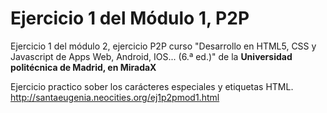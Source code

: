 # Ejercicio 1 del Módulo 1, P2P
Ejercicio 1 del módulo 2, ejercicio P2P curso "Desarrollo en HTML5, CSS y Javascript de Apps Web, Android, IOS... (6.ª ed.)" de la <strong>Universidad politécnica de Madrid, en MiradaX</strong>

Ejercicio practico sober los carácteres especiales y etiquetas HTML.<br>
http://santaeugenia.neocities.org/ej1p2pmod1.html
